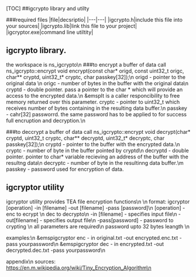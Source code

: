 [TOC]
##igcrypto library and utilty

###required files
|file|decsriptio|
|---|---|
|igcrypto.h|include this file into your sources|
|igcrypto.lib|link this file to your project|
|igcryptor.exe|command line utiltity|

## igcrypto library. 
the workspace is ns_igcrypto\n
###to encrypt a buffer of data call ns_igcrypto::encrypt
void encrypt(const char* origd, const uint32_t origc, char** cryptd, uint32_t* cryptc, char passkey[32]);\n
origd - pointer to the original data \n
origc - number of bytes in the buffer with the original data\n
cryptd - double pointer. pass a pointer to the char * which will provide an access to the encrypted data.\n
&emspIt is a caller responcibility to free memory returned over this parameter.
cryptc - pointer to uint32_t which receives number of bytes containing in the resulting data buffer.\n
passkey - cahr[32] passworrd. the same password has to be applied to for success full encruption and decryption.\n

###to deccrypt a buffer of data call ns_igcrypto::encrypt
void decrypt(char* cryptd, uint32_t cryptc, char** decryptd, uint32_t* decryptc, char passkey[32]);\n
cryptd - pointer to the buffer with the encrypted data.\n
cryptc - number of byte in the buffer pointed by cryptd\n
decryptd - double pointer. pointer to char* variable recieving an address of the buffer with the resultng data\n
decryptc - number of byte in the resultinng data buffer.\m
passkey - password used for encryption of data.


## igcryptor utility
igcryptor utility provides TEA file encryption functions\n
\n
format: igcryptor [operation] -in [filename] -out [filename] -pass [password]\n
[operation] - enc to ecrypt \n
              dec to decrypto\n
-in [filename] - specifies input file\n
-out[filename] - specifies output file\n
-pass[password] - password to crypting \n
all parameters are required\n
password upto 32 bytes leangth \n
                                                                               
examples:\n
&emspigcryptor enc - in original.txt -out encrypted.enc.txt -pass yourpassword\n
&emspigcryptor dec - in encrypted.txt -out decrypted.dec.txt -pass yourpassword\n
 

appendix\n
sources: https://en.m.wikipedia.org/wiki/Tiny_Encryption_Algorithm\n
